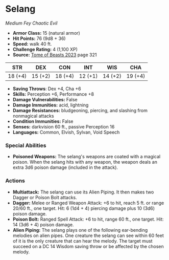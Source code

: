# Selang

*Medium* *Fey* *Chaotic Evil*

- **Armor Class:** 15 (natural armor)
- **Hit Points:** 76 (9d8 + 36)
- **Speed:** walk 40 ft.
- **Challenge Rating:** 4 (1,100 XP)
- **Source:** [Tome of Beasts 2023](https://koboldpress.com/kpstore/product/tome-of-beasts-1-2023-edition/) page 321

| STR | DEX | CON | INT | WIS | CHA |
| --- | --- | --- | --- | --- | --- |
| 18 (+4) | 15 (+2) | 18 (+4) | 12 (+1) | 14 (+2) | 19 (+4) |

- **Saving Throws**: Dex +4, Cha +6
- **Skills:** Perception +6, Performance +8
- **Damage Vulnerabilities:** False
- **Damage Immunities:** acid, lightning
- **Damage Resistances:** bludgeoning, piercing, and slashing from nonmagical attacks
- **Condition Immunities:** False
- **Senses:** darkvision 60 ft., passive Perception 16
- **Languages:** Common, Elvish, Sylvan, Void Speech

### Special Abilities

- **Poisoned Weapons:** The selang's weapons are coated with a magical poison. When the selang hits with any weapon, the weapon deals an extra 3d6 poison damage (included in the attack).

### Actions

- **Multiattack:** The selang can use its Alien Piping. It then makes two Dagger or Poison Bolt attacks.
- **Dagger:** Melee or Ranged Weapon Attack: +6 to hit, reach 5 ft. or range 20/60 ft., one target. Hit: 6 (1d4 + 4) piercing damage plus 10 (3d6) poison damage.
- **Poison Bolt:** Ranged Spell Attack: +6 to hit, range 60 ft., one target. Hit: 14 (3d6 + 4) poison damage.
- **Alien Piping:** The selang plays one of the following ear-bending melodies on alien pipes. One creature the selang can see within 60 feet of it is the only creature that can hear the melody. The target must succeed on a DC 14 Wisdom saving throw or be affected by the chosen melody.
